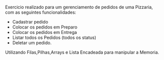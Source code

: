 Exercicio realizado para um gerenciamento de pedidos de uma Pizzaria, com as seguintes funcionalidades:

- Cadastrar pedido
- Colocar os pedidos em Preparo
- Colocar os pedidos em Entrega
- Listar todos os Pedidos (todos os status)
- Deletar um pedido.

Utilizando Filas,Pilhas,Arrays e Lista Encadeada para manipular a Memoria.
